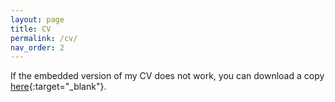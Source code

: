 ```yaml
---
layout: page
title: CV
permalink: /cv/
nav_order: 2
---
```


If the embedded version of my CV does not work, you can download a copy [here](/assets/docs/CV_HReyesNieva.pdf){:target="_blank"}.

<object data="/assets/docs/CV_HReyesNieva.pdf" width="1000" height="1000" type='application/pdf'></object>